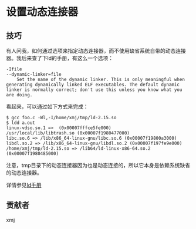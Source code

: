 # 设置动态连接器

## 技巧

有人问我，如何通过选项来指定动态连接器，而不使用缺省系统自带的动态连接器。我后来查了下ld的手册，有这么一个选项：

	-Ifile
	--dynamic-linker=file     
	    Set the name of the dynamic linker. This is only meaningful when generating dynamically linked ELF executables. The default dynamic linker is normally correct; don't use this unless you know what you are doing.

看起来，可以通过如下方式来完成：

	$ gcc foo.c -Wl,-I/home/xmj/tmp/ld-2.15.so
	$ ldd a.out
	linux-vdso.so.1 =>  (0x00007fffce5fe000)
	/usr/local/lib/libtrash.so (0x00007f1980477000)
	libc.so.6 => /lib/x86_64-linux-gnu/libc.so.6 (0x00007f19800a3000)
	libdl.so.2 => /lib/x86_64-linux-gnu/libdl.so.2 (0x00007f197fe9e000)
	/home/xmj/tmp/ld-2.15.so => /lib64/ld-linux-x86-64.so.2 (0x00007f1980485000)

注意，tmp目录下的动态连接器因为也是动态连接的，所以它本身是依赖系统缺省的动态连接器。

详情参见[ld手册](https://sourceware.org/binutils/docs-2.24/ld/Options.html#Options)

## 贡献者

xmj


